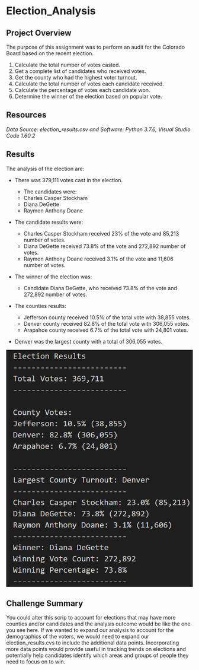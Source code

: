 # Election_Analysis

## Project Overview 
The purpose of this assignment was to perform an audit for the Colorado Board based on the recent election.

1. Calculate the total number of votes casted.
2. Get a complete list of candidates who received votes.
3. Get the county who had the highest voter turnout. 
4. Calculate the total number of votes each candidate received. 
5. Calculate the percentage of votes each candidate won. 
6. Determine the winner of the election based on popular vote. 

## Resources
_Data Source: election_results.csv and Software: Python 3.7.6, Visual Studio Code 1.60.2_

## Results 
The analysis of the election are: 
  * There was 379,111 votes cast in the election.
    * The candidates were:
     * Charles Casper Stockham
     * Diana DeGette 
     * Raymon Anthony Doane
      
  * The candidate results were:
    * Charles Casper Stockham received 23% of the vote and 85,213 number of votes.
     * Diana DeGette received 73.8% of the vote and 272,892 number of votes.
     * Raymon Anthony Doane received 3.1% of the vote and 11,606 number of votes.
 
  * The winner of the election was:
      * Candidate Diana DeGette, who received 73.8% of the vote and 272,892 number of votes.
      
  * The counties results:
      * Jefferson county received 10.5% of the total vote with 38,855 votes. 
      * Denver county received 82.8% of the total vote with 306,055 votes. 
      * Arapahoe county received 6.7% of the total vote with 24,801 votes. 
  

* Denver was the largest county with a total of 306,055 votes. 
 
 ![Election Results](https://github.com/lesliemayeux/Election_Analysis/blob/08f312ecae8158ac0cef2757e1185b006bfa66a4/analysis/election_analysis_screenshot.PNG)
 
 
 
 
## Challenge Summary
You could alter this scrip to account for elections that may have more counties and/or candidates and the analysis outcome would be like the one you see here.  If we wanted to expand our analysis to account for the demographics of the voters, we would need to expand our election_results.cvs to include the additional data points. Incorporating more data points would provide useful in tracking trends on elections and potentially help candidates identify which areas and groups of people they need to focus on to win.
